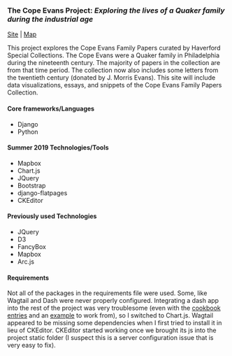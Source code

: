 ### The Cope Evans Project: *Exploring the lives of a Quaker family during the industrial age*
[Site](http://165.227.217.17) |  [Map](http://165.227.217.17/letters/) 

This project explores the Cope Evans Family Papers curated by Haverford Special Collections. The Cope Evans were a Quaker family in Philadelphia during the nineteenth century. The majority of papers in the collection are from that time period. The collection now also includes some letters from the twentieth century (donated by J. Morris Evans). This site will include data visualizations, essays, and snippets of the Cope Evans Family Papers Collection.

#### Core frameworks/Languages
- Django
- Python

#### Summer 2019 Technologies/Tools
- Mapbox
- Chart.js
- JQuery 
- Bootstrap
- django-flatpages
- CKEditor

#### Previously used Technologies
- JQuery 
- D3 
- FancyBox
- Mapbox 
- Arc.js 

#### Requirements
Not all of the packages in the requirements file were used. Some, like Wagtail and Dash were never properly configured. Integrating a dash app into the rest of the project was very troublesome (even with the [cookbook entries](https://github.com/HCDigitalScholarship/ds-cookbook/tree/master/dash) and an [example](https://github.com/HCDigitalScholarship/dashboard) to work from), so I switched to Chart.js. Wagtail appeared to be missing some dependencies when I first tried to install it in lieu of CKEditor. CKEditor started working once we brought its js into the project static folder (I suspect this is a server configuration issue that is very easy to fix). 
